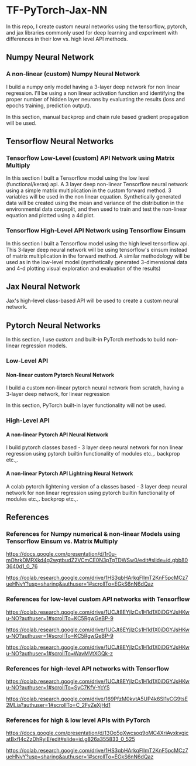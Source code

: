 # TF-PyTorch-Jax-NN

In this repo, I create custom neural networks using the tensorflow, pytorch, and jax libraries commonly used for deep learning and experiment with differences in their low vs. high level API methods.

## Numpy Neural Network
### A non-linear (custom) Numpy Neural Network
I build a numpy only model having a 3-layer deep network for non linear regression. I'll be using a non linear activation function and identifying the proper number of hidden layer neurons by evaluating the results (loss and epochs training, prediction output). 

In this section, manual backprop and chain rule based gradient propagation will be used.

## Tensorflow Neural Networks

### Tensorflow Low-Level (custom) API Network using Matrix Multiply
In this section I built a Tensorflow model using the low level (functional/keras) api. A 3 layer deep non-linear Tensorflow neural network using a simple matrix multiplication in the custom forward method. 3 variables will be used in the non linear equation. Synthetically generated data will be created using the mean and variance of the distribution in the environmental data corpsplit, and then used to train and test the non-linear equation and plotted using a 4d plot.

### Tensorflow High-Level API Network using Tensorflow Einsum
In this section I built a Tensorflow model using the high level tensorflow api. This 3-layer deep neural network will be using tensorflow's einsum instead of matrix multiplication in the forward method. A similar methodology will be used as in the low-level model (synthetically generated 3-dimensional data and 4-d plotting visual exploration and evaluation of the results)

## Jax Neural Network
Jax's high-level class-based API will be used to create a custom neural network.

## Pytorch Neural Networks
In this section, I use custom and built-in PyTorch methods to build non-linear regression models.

### Low-Level API
#### Non-linear custom Pytorch Neural Network
I build a custom non-linear pytorch neural network from scratch, having a 3-layer deep network, for linear regression 

In this section, PyTorch built-in layer functionality will not be used.

### High-Level API
#### A non-linear Pytorch API Neural Network
I build pytorch classes based - 3 layer deep neural network for non linear regression using pytorch builtin functionality of modules etc.,. backprop etc.,.


#### A non-linear Pytorch API Lightning Neural Network
A colab  pytorch lightening version of a classes based - 3 layer deep neural network for non linear regression using pytorch builtin functionality of modules etc.,. backprop etc.,.

## References

### References for Numpy numerical & non-linear Models using Tensorflow Einsum vs. Matrix Multiply

https://docs.google.com/presentation/d/1r0u-mOhrkDMRXkd4g2wgtbudZ2VCmCE0N3pTgTDWSw0/edit#slide=id.gbb803640d1_0_76 

https://colab.research.google.com/drive/1HS3qbHArkqFlImT2KnF5pcMCz7ueHNvY?usp=sharing&authuser=1#scrollTo=EGkS6nN6dQaz 

### References for low-level custom API networks with Tensorflow
https://colab.research.google.com/drive/1UCJt8EYjlzCs1H1d1X0iDGYJsHKwu-NO?authuser=1#scrollTo=KC5RgwGeBP-9

https://colab.research.google.com/drive/1UCJt8EYjlzCs1H1d1X0iDGYJsHKwu-NO?authuser=1#scrollTo=KC5RgwGeBP-9

https://colab.research.google.com/drive/1UCJt8EYjlzCs1H1d1X0iDGYJsHKwu-NO?authuser=1#scrollTo=WavMVtXGQk-z

### References for high-level API networks with Tensorflow

https://colab.research.google.com/drive/1UCJt8EYjlzCs1H1d1X0iDGYJsHKwu-NO?authuser=1#scrollTo=SyC7KfV-YcYS

https://colab.research.google.com/drive/169PfzM0kvtA5UP4k6Sl1yCG9tsE2MLia?authuser=1#scrollTo=C_2FyZeXjHd1

### References for high & low level APIs with PyTorch 
https://docs.google.com/presentation/d/13Oo5gXwcsoq9oMC4XriAyxkvgicatBxfI4cZzDhRyiE/edit#slide=id.g826a355833_0_525


https://colab.research.google.com/drive/1HS3qbHArkqFlImT2KnF5pcMCz7ueHNvY?usp=sharing&authuser=1#scrollTo=EGkS6nN6dQaz 
